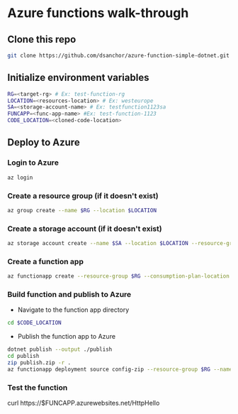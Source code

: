 # Azure functions walk-through

## Clone this repo

```bash
git clone https://github.com/dsanchor/azure-function-simple-dotnet.git
```

## Initialize environment variables

```bash
RG=<target-rg> # Ex: test-function-rg
LOCATION=<resources-location> # Ex: westeurope
SA=<storage-account-name> # Ex: testfunction1123sa
FUNCAPP=<func-app-name> #Ex: test-function-1123
CODE_LOCATION=<cloned-code-location>
```

## Deploy to Azure

### Login to Azure
    
```bash
az login
```

### Create a resource group (if it doesn't exist)    

```bash
az group create --name $RG --location $LOCATION
```

### Create a storage account (if it doesn't exist) 

```bash
az storage account create --name $SA --location $LOCATION --resource-group $RG --sku Standard_LRS
```

### Create a function app
    
```bash
az functionapp create --resource-group $RG --consumption-plan-location $LOCATION --runtime dotnet --functions-version 4 --name $FUNCAPP --storage-account $SA
```

### Build function and publish to Azure

- Navigate to the function app directory
    
```bash
cd $CODE_LOCATION
```

- Publish the function app to Azure
    
```bash
dotnet publish --output ./publish
cd publish
zip publish.zip -r .
az functionapp deployment source config-zip --resource-group $RG --name $FUNCAPP --src ./publish.zip
```

### Test the function

curl https://$FUNCAPP.azurewebsites.net/HttpHello